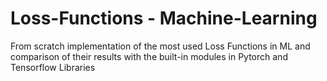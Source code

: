 # Loss-Functions - Machine-Learning
From scratch implementation of the most used Loss Functions in ML and comparison of their results with the built-in modules in Pytorch and Tensorflow Libraries
